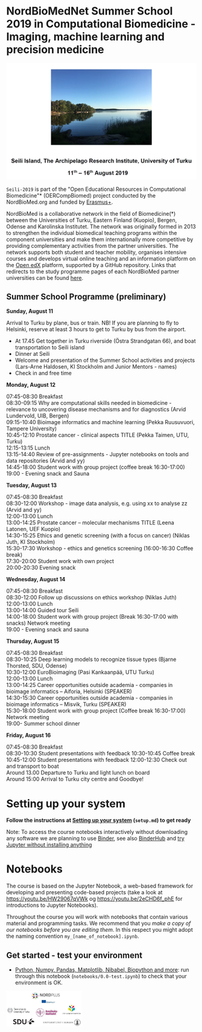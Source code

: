 # NordBioMedNet Summer School 2019 in Computational Biomedicine - Imaging, machine learning and precision medicine

![Seili-2019 image](./assets/seili_2019.png)

`Seili-2019` is part of the "Open Educational Resources in Computational Biomedicine"* (OERCompBiomed) project conducted by the NordBioMed.org and funded by [Erasmus+](http://ec.europa.eu/programmes/erasmus-plus/projects/eplus-project-details/#project/bc4e0bdb-aa64-4d5c-a7f2-26d68ec36647).

NordBioMed is a collaborative network in the field of Biomedicine(*) between the Universities of Turku, Eastern Finland (Kuopio), Bergen, Odense and Karolinska Institutet. The network was originally formed in 2013 to strengthen the individual biomedical teaching programs within the component universities and make them internationally more competitive by providing complementary activities from the partner universities. The network supports both student and teacher mobility, organises intensive courses and develops virtual online teaching and an information platform on the [Open edX](https://open.edx.org/) platform, supported by a GitHub repository.
Links that redirects to the study programme pages of each NordBioMed partner universities can be found [here](https://nordbiomed.org).



## Summer School Programme (preliminary)

**Sunday, August 11**

Arrival to Turku by plane, bus or train. NB! If you are planning to fly to Helsinki, reserve at least 3 hours to get to Turku by bus from the airport.

 - At 17.45	Get together in Turku riverside (Östra Strandgatan 66), and boat transportation to Seili island
 - Dinner at Seili
 - Welcome and presentation of the Summer School activities and projects (Lars-Arne Haldosen, KI Stockholm and Junior Mentors - names)
 - Check in and free time

**Monday, August 12**

07:45-08:30	Breakfast <br>
08:30-09:15	Why are computational skills needed in biomedicine - relevance to uncovering disease mechanisms and for diagnostics (Arvid Lundervold, UIB, Bergen)<br>
09:15-10:40	Bioimage informatics and machine learning (Pekka Ruusuvuori, Tampere University)<br>
10:45-12:10	Prostate cancer - clinical aspects TITLE (Pekka Taimen, UTU, Turku)<br>
12:15-13:15	Lunch<br>
13:15-14:40	Review of pre-assignments - Jupyter notebooks on tools and data repositories (Arvid and yy)<br>
14:45-18:00	Student work with group project (coffee break 16:30-17:00)<br>
19:00 -	Evening snack and Sauna

**Tuesday, August 13**

07:45-08:30	Breakfast<br>
08:30-12:00	Workshop - image data analysis, e.g. using xx to analyse zz (Arvid and yy)<br>
12:00-13:00	Lunch<br>
13:00-14:25	Prostate cancer – molecular mechanisms TITLE (Leena Latonen, UEF Kuopio)<br>
14:30-15:25	Ethics and genetic screening (with a focus on cancer) (Niklas Juth, KI Stockholm)<br>
15:30-17:30	Workshop - ethics and genetics screening (16:00-16:30 Coffee break)<br>
17:30-20:00	Student work with own project<br>
20:00-20:30	Evening snack

**Wednesday, August 14**

07:45-08:30	Breakfast<br>
08:30-12:00	Follow up discussions on ethics workshop (Niklas Juth)<br>
12:00-13:00	Lunch<br>
13:00-14:00	Guided tour Seili<br>
14:00-18:00	Student work with group project (Break 16:30-17:00 with snacks) Network meeting<br>
19:00 -	Evening snack and sauna<br>

**Thursday, August 15**

07:45-08:30	Breakfast<br>
08:30-10:25	Deep learning models to recognize tissue types (Bjarne Thorsted, SDU, Odense)<br>
10:30-12:00	EuroBioimaging (Pasi Kankaanpää, UTU Turku)<br>
12:00-13:00	Lunch<br>
13:00-14:25	Career opportunities outside academia - companies in bioimage informatics – Aiforia, Helsinki (SPEAKER)<br>
14:30-15:30	Career opportunities outside academia - companies in bioimage informatics – Misvik, Turku (SPEAKER)<br>
15:30-18:00	Student work with group project (Coffee break 16:30-17:00) Network meeting<br>
19:00-	Summer school dinner<br>

**Friday, August 16**

07:45-08:30	Breakfast<br>
08:30-10:30	Student presentations with feedback 10:30-10:45	Coffee break<br>
10:45-12:00	Student presentations with feedback 12:00-12:30	Check out and transport to boat<br>
Around 13.00 Departure to Turku and light lunch on board<br>
Around 15:00 Arrival to Turku city centre and Goodbye!<br>


# Setting up your system

**Follow the instructions at [Setting up your system](setup.md) (`setup.md`) to get ready**

Note: To access the course notebooks interactively without downloading any software we are planning to use [Binder](https://mybinder.org), see also
[BinderHub](https://github.com/jupyterhub/binderhub) and [try Jupyter without installing anything](https://jupyter.org/try)

# Notebooks
The course is based on the Jupyter Notebook, a web-based framework for developing and presenting code-based projects (take a look at https://youtu.be/HW29067qVWk og https://youtu.be/2eCHD6f_phE for introductions to Jupyter Notebooks).

Throughout the course you will work with notebooks that contain various material and programming tasks. We recommend that you *make a copy of our notebooks before you are editing them*. In this respect you might adopt the naming convention `my_[name_of_notebook].ipynb`.


## Get started - test your environment
* [Python, Numpy, Pandas, Matplotlib, Nibabel, Biopython and more](notebooks/0.0-test.ipynb): run through this notebook (`notebooks/0.0-test.ipynb`) to check that your environment is OK.<br>



<img src="./assets/logos.png" width="200">
